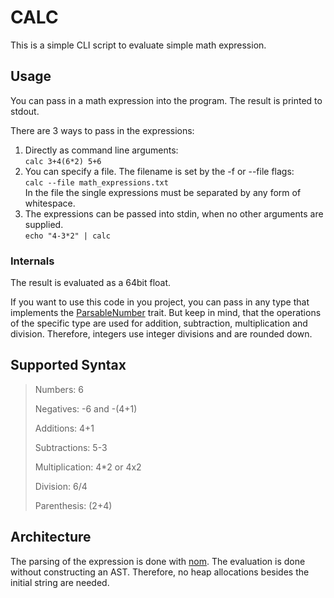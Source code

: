 # CALC

This is a simple CLI script to evaluate simple math expression.

## Usage

You can pass in a math expression into the program. The result is printed to stdout.

There are 3 ways to pass in the expressions:

1. Directly as command line arguments:\
   `calc 3+4(6*2) 5+6`
2. You can specify a file. The filename is set by the -f or --file flags:\
   `calc --file math_expressions.txt`\
   In the file the single expressions must be separated by any form of whitespace.
3. The expressions can be passed into stdin, when no other arguments are supplied.\
   `echo "4-3*2" | calc`

### Internals

The result is evaluated as a 64bit float.

If you want to use this code in you project, you can pass in any type that implements the [ParsableNumber](src/number.rs) trait.
But keep in mind, that the operations of the specific type are used for addition, subtraction, multiplication and division.
Therefore, integers use integer divisions and are rounded down.

## Supported Syntax

> Numbers: 6
> 
> Negatives: -6 and -(4+1)
> 
> Additions: 4+1
> 
> Subtractions: 5-3
> 
> Multiplication: 4*2 or 4x2
> 
> Division: 6/4
> 
> Parenthesis: (2+4)

## Architecture

The parsing of the expression is done with [nom](https://crates.io/crates/nom).
The evaluation is done without constructing an AST.
Therefore, no heap allocations besides the initial string are needed.
